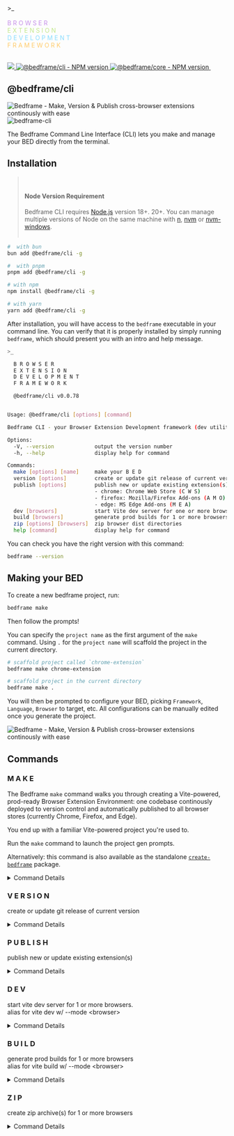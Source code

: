 <div>
  >_<br />
  <br />
  <span style="color:#c792e9">B R O W S E R</span><br />
  <span style="color: #c3e88d">E X T E N S I O N</span><br />
  <span style="color: #8addff">D E V E L O P M E N T</span><br />
  <span style="color: #ffcb6b">F R A M E W O R K</span><br />
</div>

<br />

<p align="left">
  <a aria-label="Bedframe logo" href="https://bedframe.dev">
    <img src="https://img.shields.io/badge/BEDFRAME-7a46fc.svg?style=for-the-badge&logo=Bedframe&labelColor=CCC">
  </a>
  <a aria-label="@bedframe/cli - NPM version" href="https://www.npmjs.com/package/@bedframe/cli">
    <img alt="@bedframe/cli - NPM version" src="https://img.shields.io/npm/v/@bedframe/cli.svg?style=for-the-badge&labelColor=000000&label=cli">
  </a>
  <a aria-label="@bedframe/core - NPM version" href="https://www.npmjs.com/package/@bedframe/core">
    <img alt="@bedframe/core - NPM version" src="https://img.shields.io/npm/v/@bedframe/core.svg?style=for-the-badge&labelColor=000000&label=core">
  </a>
  <a aria-label="License" href="https://github.com/nyaggah/bedframe/blob/main/LICENSE">
    <img alt="" src="https://img.shields.io/npm/l/next.svg?style=for-the-badge&labelColor=000000">
  </a>
</p>

## **@bedframe/cli**

![Bedframe - Make, Version & Publish cross-browser extensions continously with ease](https://github.com/nyaggah/bedframe/assets/284415/d545dea4-129e-42f0-82fd-5e856c655e61)
![bedframe-cli](https://github.com/nyaggah/bedframe/assets/284415/512540dd-18b7-4fbe-9ebe-861722b83a97)

<!-- Your Browser Extension Development Framework (dev utility) -->

The Bedframe Command Line Interface (CLI) lets you make and manage your BED directly from the terminal.

## Installation

<blockquote><br />
  <h4><strong>Node Version Requirement</strong></h4>  
  Bedframe CLI requires <a href="https://nodejs.org/" target="_blank" rel="noopener noreferrer">Node.js</a> version 18+. 20+. You can manage multiple versions of Node on the same machine with <a href="https://github.com/tj/n" target="_blank" rel="noopener noreferrer">n</a>, <a href="https://github.com/creationix/nvm" target="_blank" rel="noopener noreferrer">nvm</a> or <a href="https://github.com/coreybutler/nvm-windows" target="_blank" rel="noopener noreferrer">nvm-windows</a>.
  <br /><br />
</blockquote>

```bash
#  with bun
bun add @bedframe/cli -g

#  with pnpm
pnpm add @bedframe/cli -g

# with npm
npm install @bedframe/cli -g

# with yarn
yarn add @bedframe/cli -g
```

After installation, you will have access to the `bedframe` executable in your command line. You can verify that it is properly installed by simply running `bedframe`, which should present you with an intro and help message.

```bash
>_

  B R O W S E R
  E X T E N S I O N
  D E V E L O P M E N T
  F R A M E W O R K

  @bedframe/cli v0.0.78


Usage: @bedframe/cli [options] [command]

Bedframe CLI - your Browser Extension Development framework (dev utility)

Options:
  -V, --version             output the version number
  -h, --help                display help for command

Commands:
  make [options] [name]     make your B E D
  version [options]         create or update git release of current version (changeset version)
  publish [options]         publish new or update existing extension(s)
                            - chrome: Chrome Web Store (C W S)
                            - firefox: Mozilla/Firefox Add-ons (A M O)
                            - edge: MS Edge Add-ons (M E A)
  dev [browsers]            start Vite dev server for one or more browsers concurrently
  build [browsers]          generate prod builds for 1 or more browsers concurrently
  zip [options] [browsers]  zip browser dist directories
  help [command]            display help for command
```

You can check you have the right version with this command:

```bash
bedframe --version
```

## Making your BED

To create a new bedframe project, run:

```bash
bedframe make
```

Then follow the prompts!

You can specify the `project name` as the first argument of the `make` command. Using `.` for the `project name` will scaffold the project in the current directory.

```bash
# scaffold project called `chrome-extension`
bedframe make chrome-extension

# scaffold project in the current directory
bedframe make .
```

You will then be prompted to configure your BED, picking `Framework`, `Language`, `Browser` to target, etc. All configurations can be manually edited once you generate the project.

<!--![Bedframe (Make command)](https://raw.githubusercontent.com/nyaggah/bedframe/main/packages/cli/public/assets/bedframe-cli--make-command.jpg)-->
<img src="https://github.com/nyaggah/bedframe/assets/284415/257191a2-6c7c-4bcb-86d9-8372194d68d7" alt="Bedframe - Make, Version & Publish cross-browser extensions continously with ease" />

## Commands

### M A K E

The Bedframe `make` command walks you through creating a Vite-powered, prod-ready Browser Extension Environment: one codebase continously deployed to version control and automatically published to all browser stores (currently Chrome, Firefox, and Edge).

You end up with a familiar Vite-powered project you're used to.

Run the `make` command to launch the project gen prompts.

Alternatively: this command is also available as the standalone [`create-bedframe`](https://github.com/nyaggah/bedframe/tree/main/packages/create-bedframe) package.

<details>
<summary>Command Details</summary>

```bash

>_

  B R O W S E R
  E X T E N S I O N
  D E V E L O P M E N T
  F R A M E W O R K

  @bedframe/cli v0.0.78


Usage: @bedframe/cli make [options] [name]

make your B E D

Arguments:
  name                                   project name

Options:
  -b, --browsers <browsers>              comma-separated list browsers (chrome, edge, firefox, etc)
  -v, --version <version>                project version (0.0.1)
  -d, --description <description>        project description
  -a, --author <author>                  project author  (name, email, url)
  --license <license>                    project license (MIT)
  -r, --private                          visibility of project (true)
  -t, --type <type>                      extension type (popup)
  --override <override>                  page to override (newtab)
  --options <options>                    whether to and how render options (embedded)
  -p, --packageManager <packageManager>  package manager to use (pnpm)
  -f, --framework <framework>            framework to use (react)
  -l, --language <language>              language to use (typescript)
  -s, --style <style>                    css framework to use (tailwind)
  -o, --lintFormat                       add linting with formatting (true)
  -e, --tests                            add tests (vitest + testing library) (true)
  -g, --git                              initialize git for source control (true)
  -h, --gitHooks                         use git hooks (true)
  -c, --commitLint                       use commit linting (true)
  -x, --changesets                       use changesets (true)
  -i, --installDeps                      install dependencies (true)
  -y, --yes                              make your BED w/ preconfigured defaults (false)
  --help                                 display help for command
```

### Args

<details>
  <summary>Name</summary>
  
  The CLI `name` argument sets manifests' `name` property (required) which is a short, plain text string (maximum of 45 characters) that identifies the extension. For example:
  
  ```json
  {
    "name": "My extension name"
  }
  ```
  
  You can specify a locale-specific string; see [Internationalization](#) for details.
  
  It is displayed in the following locations:
  
  - Install dialog
  - Extensions page (chrome://extensions)
  - [Chrome Web Store](https://chrome.google.com/webstore)
  
  See also [Short Name](#).
  
</details>

### Flags / Options

You can optionally by-pass the prompts if you pass in the requisite flags to the `make` command.

As an example, to scaffold a multi-extension project i.e. BED environment targeting Chrome, Brave, Opera and Edge browsers you can run:

```bash
$ bedframe make multi-extension-project \
  --browsers 'chrome, firefox, safari, brave, opera, edge' \
  --version '0.0.0'  \
  --description 'this is my BED! there are many like it, but this one is... MINE!!!'  \
  --author 'joe, joe@bedframe.dev, https://bedframe.dev'  \
  --license MIT  \
  --private  \
  --type overlay  \
  --override newtab  \
  --options embedded  \
  --packageManager bun \
  --framework react \
  --language typescript \
  --style tailwind \
  --lintFormat \
  --tests \
  --git \
  --gitHooks \
  --commitLint \
  --changesets \
  --installDeps
```

If any required configuration isn't passed in via `flags` the CLI will prompt you for the missing requirements.

### Options

| Flag (short) | Flag (long)            | Type           | Description                                     | Default    |
| ------------ | ---------------------- | -------------- | ----------------------------------------------- | ---------- |
| -v           | --version              | string         | Specify project version                         | 0.0.1      |
| -b           | --browsers             | Browser[]      | Specify comma-separated list of target browsers | chrome     |
| -p           | --packageManager&nbsp; | PackageManager | Specify package manager to use                  | yarn       |
| -f           | --framework            | Framework      | Specify framework to use                        | react      |
| -l           | --language             | Language       | Specify language to use                         | typescript |
| -s           | --style                | Style          | Specify CSS solution to use                     | tailwind   |
| -o           | --lintFormat           | boolean        | Configure linting with formatting               | true       |
| -g           | --git                  | boolean        | Initialize git source control                   | true       |
| -h           | --gitHooks             | boolean        | Add git hooks (Husky + lint staged)             | true       |
| -t           | --tests                | boolean        | Add tests (Vitest + Testing Library + jsdom)    | true       |
| -c           | --commitLint           | boolean        | Add commit linting                              | true       |
| -x           | --changesets           | boolean        | Add changesets                                  | true       |
| -i           | --installDeps          | boolean        | Add &amp; install dependencies                  | true       |
| -y           | --yes                  | boolean        | Set up Bedframe w/ preconfigured defaults       | false      |
|              | --help                 |                | display help for command                        |            |

<details>
<summary>Package Manager</summary>
Pick from either npm, yarn or pnpm

</details>

<details>
  <summary>Version</summary>
  
  The `version` passed in via the Bedframe CLI make command flag (`-v, --version`) or via prompt response is used to set the `version` for both your project's package.json and the (one or more) manifests for the extension(s) in your project.
  
  <blockquote>
  <h4>Note</h4>
  The `version` in manifest.json is not in semVer while the `version` in pacakge.json must be parseable by <a href="https://github.com/npm/node-semver">node-semver</a>. If you find the two need to be different in your project, you can alternatively pass in the Version Name flag (`--versionName`) and this will be the semVer-valid `version` used in the package.json and as `version_name` in manifest.json.
  </blockquote>
  <Br />
  
  One to four dot-separated integers identifying the version of this extension. A couple of rules apply to the integers:
  
  The integers must be between `0` and `65535`, inclusive.
  Non-zero integers can't start with `0`. For example, `032` is invalid because it begins with a zero.
  They must not be all zero. For example, `0` and `0.0.0.0` are invalid while `0.1.0.0` is valid.
  
  Here are some examples of valid versions:
  
  - `"version": "1"`
  - `"version": "1.0"`
  - `"version": "2.10.2"`
  - `"version": "3.1.2.4567"`
  
  If the published extension has a newer version string than the installed extension, then the extension is automatically updated.
  
  The comparison starts with the leftmost integers. Then, if those integers are equal, the integers to the right are compared, and so on. For example, `1.2.0` is a newer version than `1.1.9.9999`.
  
  A missing integer is equal to zero. For example, `1.1.9.9999` is newer than `1.1`, and `1.1.9.9999` is older than `1.2`.
  
</details>

<details><summary>Browser</summary></details>
<details><summary>framework</summary></details>
<details><summary>language</summary></details>
<details><summary>style</summary></details>
<details><summary>lintFormat</summary></details>
<details><summary>git</summary></details>
<details><summary>gitHooks</summary></details>
<details><summary>tests</summary></details>
<details><summary>commitLint</summary></details>
<details><summary>changesets</summary></details>
<details><summary>installDeps</summary></details>
<details><summary>yes</summary></details>
<details><summary>help</summary></details>

</details>

### V E R S I O N

create or update git release of current version

<details>
<summary>Command Details</summary>

```bash
>_

  B R O W S E R
  E X T E N S I O N
  D E V E L O P M E N T
  F R A M E W O R K

Usage: @bedframe/cli version [options]

create or update git release of current version (changeset version)

Options:
  --ignore <package>  skip a package from being published
  --snapshot          create a snapshot release for testing
  -h, --help          display help for command
```

</details>

### P U B L I S H

publish new or update existing extension(s)

<details>
<summary>Command Details</summary>
<br />

```bash
>_

B R O W S E R
E X T E N S I O N
D E V E L O P M E N T
F R A M E W O R K

Usage: @bedframe/cli publish [options]

• publish new or update existing extension(s)
├ • C W S: Chrome Web Store
├ • A M O: Mozilla/Firefox Add-ons
└ • M E A: MS Edge Add-ons

Options:
-b, --browsers <browsers...> specify browsers to publish (chrome,firefox,edge)
-h, --help display help for command
```

</details>

### D E V

start vite dev server for 1 or more browsers.<br />
alias for vite dev w/ --mode &lt;browser&gt;

<details>
  <summary>Command Details</summary>
  
  ```bash
  >_
  
    B R O W S E R
    E X T E N S I O N
    D E V E L O P M E N T
    F R A M E W O R K
  
  Usage: @bedframe/cli dev [options] [browsers]
  
  start Vite dev server for one or more browsers concurrently
  
  Options:
    -h, --help  display help for command
  ```
  
  ```bash
  > bedframe dev
  6 BEDs starting vite dev server! 🚀
  └ dist/
    ├ brave/
    ├ chrome/
    ├ edge/
    ├ firefox/
    ├ opera/
    └ safari/
  ```
  
</details>

### B U I L D

generate prod builds for 1 or more browsers<br />
alias for vite build w/ --mode &lt;browser&gt;

<details>
  <summary>Command Details</summary>
  
  ```bash
  >_
  
    B R O W S E R
    E X T E N S I O N
    D E V E L O P M E N T
    F R A M E W O R K
  
  Usage: @bedframe/cli build [options] [browsers]
  
  generate prod builds for 1 or more browsers concurrently
  
  Options:
    -h, --help  display help for command
  ```
  
</details>

### Z I P

create zip archive(s) for 1 or more browsers

<details>
<summary>Command Details</summary>

```bash
>_

  B R O W S E R
  E X T E N S I O N
  D E V E L O P M E N T
  F R A M E W O R K

Usage: @bedframe/cli zip [options] [browsers]

zip browser dist directories

Arguments:
  browsers                 list of browser names

Options:
  -d, --distDir <distDir>  current dist dir to create archive from (e.g. -d
                           ./dist/<browser>)
  -n, --name <name>        what to name the zip file (including .zip)
  -h, --help               display help for command
```

</details>
